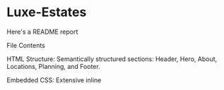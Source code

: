 # Luxe-Estates
Here's a README report 

File Contents

HTML Structure: Semantically structured sections: Header, Hero, About, Locations, Planning, and Footer.

Embedded CSS: Extensive inline <style> tag featuring custom variables, typography, responsive breakpoints, animations, and layout styles.

JavaScript Features: Includes smooth scrolling, header scroll effects, fade-in animations, and a basic parallax scroll effect.



---

Key Sections

1. Header

Fixed transparent navbar with a golden-accented logo.

Navigation menu linking to key sections: Home, About, Locations, Services, Contact.


2. Hero Section

Full-screen background with SVG-gradient and urban skyline styling.

Animated title and call-to-action: “Discover Excellence”.


3. About Section

Description of the company's mission and high-end offerings.

Includes stats (Sales Volume, Properties, Satisfaction Rate).

Dual-column layout with text and stylized visual.


4. Locations

Grid of property types (Penthouses, Estates, Mansions, Historic Homes).

Each card includes a brief description and price range.


5. Planning / Services

Step-by-step luxury service model:

1. Consultation


2. Curated Listings


3. Private Viewings


4. Negotiation


5. Closing


6. Lifestyle Management




6. Footer

Divided into four sections: Office Info, Services, Client Links, Socials.

Includes contact info, legal disclaimers, and branding.



---

Styling Features

Custom Properties: Defined CSS variables for consistent theming (--primary-gold, --charcoal, etc.).

Typography: Uses Google Fonts (Playfair Display for headings, Inter for body).

Responsive Design: Media queries optimize layout across mobile, tablet, and desktop.

Animations: Fade-in effects, hover shadows, shimmer loading effect, and parallax scroll.



---

JavaScript Features

Smooth scroll for anchor links.

Scroll-triggered animations using IntersectionObserver.

Header style changes on scroll.

Simple parallax effect on the hero background.



---

Usage

To deploy or preview the site:

1. Open the luxe estate.html file in any modern browser.


2. Make sure you're online to load Google Fonts.



To customize:

Modify content inside each <section> tag.

Edit style within the <style> tag for theme and layout.

Add backend integration or forms if needed.



---

Notes

The hero section and images use inline SVG and gradients instead of external media, making it lightweight and scalable.

No backend code or form submission logic is present.

Best viewed on a wide screen due to luxury branding design

